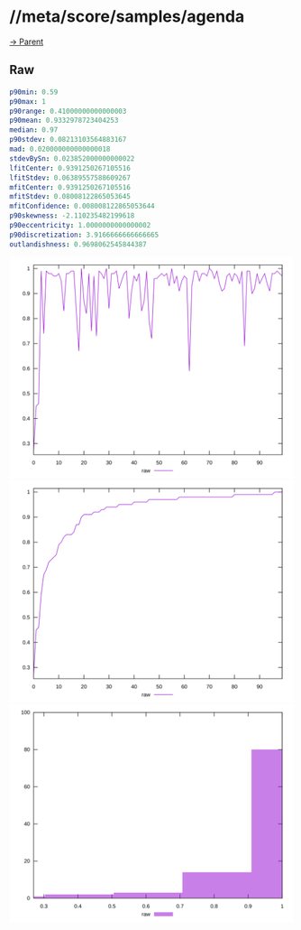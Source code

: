 
# //meta/score/samples/agenda

[→ Parent](../..)


## Raw


```yaml
p90min: 0.59
p90max: 1
p90range: 0.41000000000000003
p90mean: 0.9332978723404253
median: 0.97
p90stdev: 0.08213103564883167
mad: 0.020000000000000018
stdevBySn: 0.023852000000000022
lfitCenter: 0.9391250267105516
lfitStdev: 0.06389557588609267
mfitCenter: 0.9391250267105516
mfitStdev: 0.08008122865053645
mfitConfidence: 0.008008122865053644
p90skewness: -2.110235482199618
p90eccentricity: 1.0000000000000002
p90discretization: 3.9166666666666665
outlandishness: 0.9698062545844387

```

![PLOT: raw-values](./raw/values.svg)![PLOT: raw-sorted](./raw/sorted.svg)![PLOT: raw-histogram](./raw/histogram.svg)